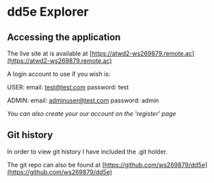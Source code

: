 # dd5e Explorer


## Accessing the application
The live site at is available at [https://atwd2-ws269879.remote.ac](https://atwd2-ws269879.remote.ac)

A login account to use if you wish is:

USER:
email: test@test.com
password: test

ADMIN:
email: adminuser@test.com
password: admin

*You can also create your our account on the 'register' page*


## Git history
In order to view git history I have included the .git holder.

The git repo can also be found at [https://github.com/ws269879/dd5e](https://github.com/ws269879/dd5e)
